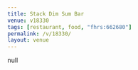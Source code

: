 ```yaml
---
title: Stack Dim Sum Bar
venue: v18330
tags: [restaurant, food, "fhrs:662680"]
permalink: /v/18330/
layout: venue
---
```

null